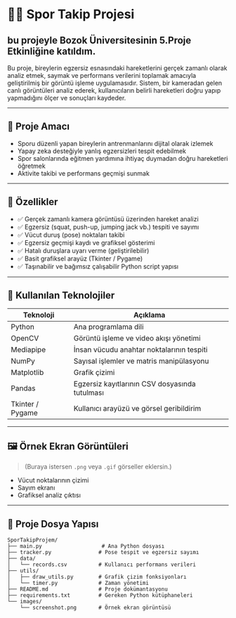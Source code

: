 # 🏃‍♀️ Spor Takip Projesi

## bu projeyle Bozok Üniversitesinin 5.Proje Etkinliğine katıldım.

Bu proje, bireylerin egzersiz esnasındaki hareketlerini gerçek zamanlı olarak analiz etmek, saymak ve performans verilerini toplamak amacıyla geliştirilmiş bir görüntü işleme uygulamasıdır. Sistem, bir kameradan gelen canlı görüntüleri analiz ederek, kullanıcıların belirli hareketleri doğru yapıp yapmadığını ölçer ve sonuçları kaydeder.

---

## 🎯 Proje Amacı

- Sporu düzenli yapan bireylerin antrenmanlarını dijital olarak izlemek
- Yapay zeka desteğiyle yanlış egzersizleri tespit edebilmek
- Spor salonlarında eğitmen yardımına ihtiyaç duymadan doğru hareketleri öğretmek
- Aktivite takibi ve performans geçmişi sunmak

---

## 🧩 Özellikler

- ✅ Gerçek zamanlı kamera görüntüsü üzerinden hareket analizi
- ✅ Egzersiz (squat, push-up, jumping jack vb.) tespiti ve sayımı
- ✅ Vücut duruş (pose) noktaları takibi
- ✅ Egzersiz geçmişi kaydı ve grafiksel gösterimi
- ✅ Hatalı duruşlara uyarı verme (geliştirilebilir)
- ✅ Basit grafiksel arayüz (Tkinter / Pygame)
- ✅ Taşınabilir ve bağımsız çalışabilir Python script yapısı

---

## 🧠 Kullanılan Teknolojiler

| Teknoloji     | Açıklama                                        |
|---------------|-------------------------------------------------|
| Python        | Ana programlama dili                            |
| OpenCV        | Görüntü işleme ve video akışı yönetimi          |
| Mediapipe     | İnsan vücudu anahtar noktalarının tespiti       |
| NumPy         | Sayısal işlemler ve matris manipülasyonu        |
| Matplotlib    | Grafik çizimi                                   |
| Pandas        | Egzersiz kayıtlarının CSV dosyasında tutulması  |
| Tkinter / Pygame | Kullanıcı arayüzü ve görsel geribildirim      |

---

## 🖼️ Örnek Ekran Görüntüleri

> (Buraya istersen `.png` veya `.gif` görseller eklersin.)

- Vücut noktalarının çizimi
- Sayım ekranı
- Grafiksel analiz çıktısı

---

## 📁 Proje Dosya Yapısı

```text
SporTakipProjem/
├── main.py                   # Ana Python dosyası
├── tracker.py               # Pose tespit ve egzersiz sayımı
├── data/
│   └── records.csv          # Kullanıcı performans verileri
├── utils/
│   ├── draw_utils.py        # Grafik çizim fonksiyonları
│   └── timer.py             # Zaman yönetimi
├── README.md                # Proje dokümantasyonu
├── requirements.txt         # Gereken Python kütüphaneleri
└── images/
    └── screenshot.png       # Örnek ekran görüntüsü
